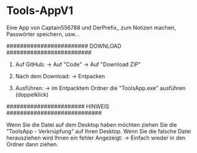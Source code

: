 # Tools-AppV1
Eine App von Captain556788 und DerPrefix_ zum Notizen machen, Passwörter speichern, usw...

######################## DOWNLOAD #########################

1. Auf GitHub:
	-> Auf "Code"
	-> Auf "Download ZIP"

2. Nach dem Download:
	-> Entpacken

3. Ausführen:
	-> im Entpacktem Ordner die "ToolsApp.exe" ausführen (doppelklick)


####################### HINWEIS ############################

Wenn Sie die Datei auf dem Desktop haben möchten ziehen Sie die "ToolsApp - Verknüpfung" auf Ihren Desktop.
Wenn Sie die falsche Datei herausziehen wird Ihnen ein fehler Angezeigt:
	-> Einfach wieder in den Ordner dann ziehen.
